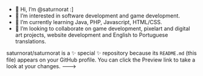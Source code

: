 - 👋 Hi, I’m @saturnorat :]
- 👀 I’m interested in software development and game development.
- 🌱 I’m currently learning Java, PHP, Javascript, HTML/CSS.
- 💞️ I’m looking to collaborate on game development, pixelart and digital art projects, website development and English to Portuguese translations.

<!---
- 📫 How to reach me -->
saturnorat/saturnorat is a ✨ special ✨ repository because its `README.md` (this file) appears on your GitHub profile.
You can click the Preview link to take a look at your changes.
--->
